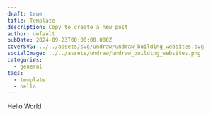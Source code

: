 ```yaml
---
draft: true
title: Template
description: Copy to create a new post
author: default
pubDate: 2024-09-23T00:00:00.000Z
coverSVG: ../../assets/svg/undraw/undraw_building_websites.svg
socialImage: ../../assets/undraw/undraw_building_websites.png
categories:
  - general
tags:
  - template
  - hello
---
```


Hello World
